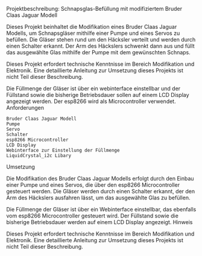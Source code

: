 Projektbeschreibung: Schnapsglas-Befüllung mit modifiziertem Bruder Claas Jaguar Modell

Dieses Projekt beinhaltet die Modifikation eines Bruder Claas Jaguar Modells, um Schnapsgläser mithilfe einer Pumpe und eines Servos zu befüllen. Die Gläser stehen rund um den Häcksler verteilt und werden durch einen Schalter erkannt. Der Arm des Häckslers schwenkt dann aus und füllt das ausgewählte Glas mithilfe der Pumpe mit dem gewünschten Schnaps.

Dieses Projekt erfordert technische Kenntnisse im Bereich Modifikation und Elektronik. Eine detaillierte Anleitung zur Umsetzung dieses Projekts ist nicht Teil dieser Beschreibung.

Die Füllmenge der Gläser ist über ein webinterface einstellbar und der Füllstand sowie die bisherige Betriebsdauer sollen auf einem LCD Display angezeigt werden. Der esp8266 wird als Microcontroller verwendet.
Anforderungen

    Bruder Claas Jaguar Modell
    Pumpe
    Servo
    Schalter
    esp8266 Microcontroller
    LCD Display
    Webinterface zur Einstellung der Füllmenge
    LiquidCrystal_i2c Libary

Umsetzung

Die Modifikation des Bruder Claas Jaguar Modells erfolgt durch den Einbau einer Pumpe und eines Servos, die über den esp8266 Microcontroller gesteuert werden. Die Gläser werden durch einen Schalter erkannt, der den Arm des Häckslers ausfahren lässt, um das ausgewählte Glas zu befüllen.

Die Füllmenge der Gläser ist über ein Webinterface einstellbar, das ebenfalls vom esp8266 Microcontroller gesteuert wird. Der Füllstand sowie die bisherige Betriebsdauer werden auf einem LCD Display angezeigt.
Hinweis

Dieses Projekt erfordert technische Kenntnisse im Bereich Modifikation und Elektronik. Eine detaillierte Anleitung zur Umsetzung dieses Projekts ist nicht Teil dieser Beschreibung.
